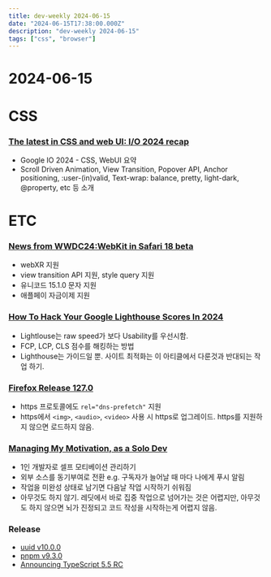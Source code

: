 ```yaml
---
title: dev-weekly 2024-06-15
date: "2024-06-15T17:38:00.000Z"
description: "dev-weekly 2024-06-15"
tags: ["css", "browser"]
---
```

# 2024-06-15

# CSS

### **[The latest in CSS and web UI: I/O 2024 recap](https://developer.chrome.com/blog/new-in-web-ui-io-2024)**

- Google IO 2024 - CSS, WebUI 요약
- Scroll Driven Animation, View Transition, Popover API, Anchor positioning, :user-(in)valid, Text-wrap: balance, pretty, light-dark, @property, etc 등 소개

# ETC

### **[News from WWDC24:WebKit in Safari 18 beta](https://webkit.org/blog/15443/news-from-wwdc24-webkit-in-safari-18-beta/)**

- webXR 지원
- view transition API 지원, style query 지원
- 유니코드 15.1.0 문자 지원
- 애플페이 자금이제 지원

### **[How To Hack Your Google Lighthouse Scores In 2024](https://www.smashingmagazine.com/2024/06/how-hack-google-lighthouse-scores-2024/)**

- Lightlouse는 raw speed가 보다 Usability를 우선시함.
- FCP, LCP, CLS 점수를 해킹하는 방법
- Lighthouse는 가이드일 뿐. 사이트 최적화는 이 아티클에서 다룬것과 반대되는 작업 하기.

### **[Firefox Release 127.0](https://www.mozilla.org/en-US/firefox/127.0/releasenotes/)**

- https 프로토콜에도 `rel="dns-prefetch"` 지원
- https에서 `<img>`, `<audio>`, `<video>` 사용 시 https로 업그레이드. https를 지원하지 않으면 로드하지 않음.

### **[Managing My Motivation, as a Solo Dev](https://mbuffett.com/posts/maintaining-motivation/)**

- 1인 개발자로 셀프 모티베이션 관리하기
- 외부 소스를 동기부여로 전환 e.g. 구독자가 늘어날 때 마다 나에게 푸시 알림
- 작업을 미완성 상태로 남기면 다음날 작업 시작하기 쉬워짐
- 아무것도 하지 않기. 레딧에서 바로 집중 작업으로 넘어가는 것은 어렵지만, 아무것도 하지 않으면 뇌가 진정되고 코드 작성을 시작하는게 어렵지 않음.

### **Release**

- [uuid v10.0.0](https://github.com/uuidjs/uuid/releases/tag/v10.0.0)
- [pnpm v9.3.0](https://github.com/pnpm/pnpm/releases/tag/v9.3.0)
- [Announcing TypeScript 5.5 RC](https://devblogs.microsoft.com/typescript/announcing-typescript-5-5-rc/)